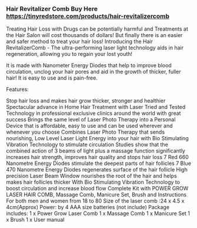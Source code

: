 <h3>Hair Revitalizer Comb Buy Here <a href="https://tinyredstore.com/products/hair-revitalizercomb">https://tinyredstore.com/products/hair-revitalizercomb</a></h3>

Treating Hair Loss with Drugs can be potentially harmful and Treatments at the Hair Salon will cost thousands of dollars! But finally there is an easier and safer method to treat your hair loss!
Introducing the Hair RevitalizerComb - The ultra-performing laser light technology aids in hair regeneration, allowing you to regain your lost youth!

It is made with Nanometer Energy Diodes that help to improve blood circulation, unclog your hair pores and aid in the growth of thicker, fuller hair! It is easy to use and is pain-free.

Features:

Stop hair loss and makes hair grow thicker, stronger and healthier
Spectacular advance in Home Hair Treatment with Laser
Tried and Tested Technology in professional exclusive clinics around the world with great success
Brings the same level of Laser Photo Therapy into a Personal Device that is affordable, easy to use and can be used wherever and whenever you choose
Combines Laser Photo Therapy that sends nourishing, Low Level Laser Light Energy into your hair with Bio Stimulating Vibration Technology to stimulate circulation
Studies show that the combined action of 3 beams of light plus a massage function significantly increases hair strength, improves hair quality and stops hair loss
7 Red 660 Nanometre Energy Diodes stimulate the deepest parts of hair follicles
7 Blue 470 Nanometre Energy Diodes regenerates surface of the hair follicle
High precision Laser Beam Window nourishes the root of the hair and helps makes hair follicles thicker
With Bio Stimulating Vibration Technology to boost circulation and increase blood flow
Complete Kit with POWER GROW LASER HAIR COMB, Massage Comb, Manicure Set, Brush and Instructions
For both men and women from 18 to 80
Size of the laser comb :24 x 4.5 x 4cm(Approx)
Power: by 4 AAA size batteries (not include)
Package includes:
1 x Power Grow Laser Comb
1 x Massage Comb
1 x Manicure Set
1 x Brush
1 x User manual

